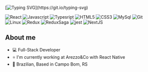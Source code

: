 <!-- ![Matrix SVG](https://raw.githubusercontent.com/rodrigograca31/rodrigograca31/master/matrix.svg) -->

[![Typing SVG](https://readme-typing-svg.demolab.com?font=Fira+Code&weight=800&pause=1000&color=00ABF7&width=435&lines=Hello%2C+I'm+Diogo!)](https://git.io/typing-svg)

![React](https://img.shields.io/badge/React_JS_/_Native-007ACC?style=for-the-badge&logo=react&logoColor=white)
![Javascript](https://img.shields.io/badge/JavaScript-f5d742?style=for-the-badge&logo=javascript&logoColor=black)
![Typesript](https://img.shields.io/badge/TypeScript-007ACC?style=for-the-badge&logo=typescript&logoColor=white)
![HTML5](https://img.shields.io/badge/HTML5-E34F26?style=for-the-badge&logo=html5&logoColor=white)
![CSS3](https://img.shields.io/badge/CSS3-1572B6?style=for-the-badge&logo=css3&logoColor=white)
![MySql](https://img.shields.io/badge/MySQL-005C84?style=for-the-badge&logo=mysql&logoColor=white)
![Git](https://img.shields.io/badge/GIT-E44C30?style=for-the-badge&logo=git&logoColor=white)
![Linux](https://img.shields.io/badge/Linux-FCC624?style=for-the-badge&logo=linux&logoColor=black)
![Redux](https://img.shields.io/badge/Redux_Toolkit-890CFF?style=for-the-badge&logo=redux&logoColor=white)
![ReduxSaga](https://img.shields.io/badge/Redux_Saga-b3ec98?style=for-the-badge&logo=reduxsaga&logoColor=black)
![jest](https://img.shields.io/badge/Jest-f54842?style=for-the-badge&logo=jest&logoColor=white)
![NextJS](https://img.shields.io/badge/Next-000000?style=for-the-badge&logo=nextdotjs&logoColor=white)

<h2> About me </h2>

- 💻 Full-Stack Developer
- ⭐ I'm currently working at Arezzo&Co with React Native
- 🏡 Brazilian, Based in Campo Bom, RS

<!-- <h2>Projects</h2> -->

 <!-- <div> 
<h2>GitHub Statistics</h2> 
<div style="display: flex; align-items: center; justify-content: center;">
  <a>
    <img width='49%' src='https://github-readme-stats.vercel.app/api?username=diogo-matias&show_icons=true&theme=tokyonight&hide_border=true&locale=en'>
  </a>
  <a >
     <img width='49%'  src='https://github-readme-streak-stats.herokuapp.com/?user=diogo-matias&theme=tokyonight&hide_border=true'>
  </a>
</div>
</div>
 -->

